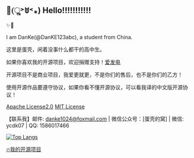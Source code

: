 ## 🌟(ૢ˃ꌂ˂⁎) Hello!!!!!!!!!!!

✨🌈

I am DanKe(@DanKE123abc), a student from China.

这里是蛋壳，闲着没事什么都干的高中生。

如果你喜欢我的开源项目，欢迎捐赠支持！[爱发电](https://afdian.net/a/eggdk)

开源项目不是商业项目，我爱更就更，不是你们的售后，也不是你们的乙方！

使用开源作品要遵守协议，如果你看不懂开源协议，可以看我译的中文版开源协议！

[Apache License2.0](https://github.com/DanKE123abc/DanKE123abc/blob/main/%5B%E4%B8%AD%5D%20Apache%20License2.0.txt) [MIT License](https://github.com/DanKE123abc/DanKE123abc/blob/main/%5B%E4%B8%AD%5D%20MIT%20License.txt)

【联系我】邮件: danke1024@foxmail.com | 微信公众号：[蛋壳的窝] | 微信: ycdk07 | QQ: 1586017466


[![Top Langs](https://github-readme-stats.vercel.app/api/top-langs/?username=DanKE123abc)](https://danke-cn.eu.org)

[🔥我的开源项目](https://github.com/DanKE123abc/DanKE123abc/blob/main/MOSP.md)
